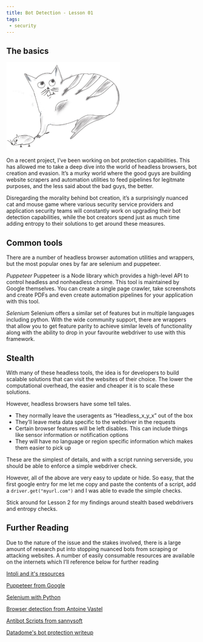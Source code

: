 ```yaml
---
title: Bot Detection - Lesson 01
tags:
 - security
---
```


## The basics

<img src="/assets/botdetection/catandmouse.png" alt="catandmouse" width="300"/>


On a recent project, I’ve been working on bot protection capabilities. This has allowed me to take a deep dive into the world of headless browsers, bot creation and evasion. It’s a murky world where the good guys are building website scrapers and automation utilities to feed pipelines for legitmate purposes, and the less said about the bad guys, the better. 

Disregarding the morality behind bot creation, it’s a surprisingly nuanced cat and mouse game where various security service providers and application security teams will constantly work on upgrading their bot detection capabilities, while the bot creators spend just as much time adding entropy to their solutions to get around these measures.

## Common tools

There are a number of headless browser automation utilities and wrappers, but the most popular ones by far are selenium and puppeteer.

 
*Puppeteer*
Puppeteer is a Node library which provides a high-level API to control  headless and nonheadless chrome. This tool is maintained by Google themselves. You can create a single page crawler, take screenshots and create PDFs and even create automation pipelines for your application with this tool. 

*Selenium*
Selenium offers a similar set of features but in multiple languages including python. With the wide community support, there are wrappers that allow you to get feature parity to achieve similar levels of functionality along with the ability to drop in your favourite webdriver to use with this framework. 


## Stealth

With many of these headless tools, the idea is for developers to build scalable solutions that can visit the websites of their choice. The lower the computational overhead, the easier and cheaper it is to scale these solutions. 

However, headless browsers have some tell tales. 

* They normally leave the useragents as “Headless_x_y_x” out of the box
* They’ll leave meta data specific to the webdriver in the requests
* Certain browser features will be left disables. This can include things like sensor information or notification options
* They will have no language or region specific information which makes them easier to pick up

These are the simplest of details, and with a script running serverside, you should be able to enforce a simple webdriver check.

However, all of the above are very easy to update or hide. So easy, that the first google entry for me let me copy and paste the contents of a script, add a `driver.get("myurl.com")` and I was able to evade the simple checks. 

Stick around for Lesson 2 for my findings around stealth based webdrivers and entropy checks.

## Further Reading

Due to the nature of the issue and the stakes involved, there is a large amount of research put into stopping nuanced bots from scraping or attacking websites. A number of easily consumable resources are available on the internets which I’ll reference below for further reading 

[Intoli and it's resources](https://intoli.com/)

[Puppeteer from Google](https://developers.google.com/web/tools/puppeteer)

[Selenium with Python](https://selenium-python.readthedocs.io/)

[Browser detection from Antoine Vastel](https://antoinevastel.com/bot%20detection/2019/07/19/detecting-chrome-headless-v3.html)

[Antibot Scripts from sannysoft](https://bot.sannysoft.com/)

[Datadome's bot protection writeup](https://datadome.co/bot-management-protection/bot-detection-how-to-identify-bot-traffic-to-your-website/)

